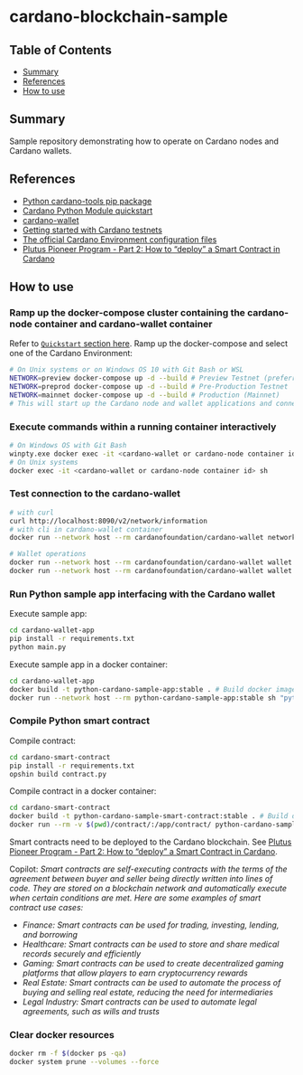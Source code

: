# cardano-blockchain-sample

## Table of Contents

+ [Summary](#summary)
+ [References](#references)
+ [How to use](#how-to-use)

## Summary

Sample repository demonstrating how to operate on Cardano nodes and Cardano wallets.

## References

- [Python cardano-tools pip package](https://pypi.org/project/cardano-tools/)
- [Cardano Python Module quickstart](https://cardano-python.readthedocs.io/en/latest/quickstart.html)
- [cardano-wallet](https://github.com/cardano-foundation/cardano-wallet/tree/master)
- [Getting started with Cardano testnets](https://docs.cardano.org/cardano-testnet/getting-started/#:~:text=To%20get%20started%20and%20join,ada%20to%20test%20your%20transactions.)
- [The official Cardano Environment configuration files](https://book.world.dev.cardano.org/environments.html#vasil-dev)
- [Plutus Pioneer Program - Part 2: How to “deploy” a Smart Contract in Cardano](https://www.essentialcardano.io/article/plutus-pioneer-program-part-2-how-to-deploy-a-smart-contract-in-cardano)

## How to use

### Ramp up the docker-compose cluster containing the cardano-node container and cardano-wallet container

Refer to [`Quickstart` section here](https://github.com/cardano-foundation/cardano-wallet/tree/master). Ramp up the docker-compose and select one of the  Cardano Environment:

```sh
# On Unix systems or on Windows OS 10 with Git Bash or WSL
NETWORK=preview docker-compose up -d --build # Preview Testnet (preferred for development)
NETWORK=preprod docker-compose up -d --build # Pre-Production Testnet
NETWORK=mainnet docker-compose up -d --build # Production (Mainnet)
# This will start up the Cardano node and wallet applications and connect to the specified network (mainnet, preview, preprod)
```

### Execute commands within a running container interactively

```sh
# On Windows OS with Git Bash
winpty.exe docker exec -it <cardano-wallet or cardano-node container id> sh
# On Unix systems
docker exec -it <cardano-wallet or cardano-node container id> sh
```

### Test connection to the cardano-wallet

```sh
# with curl
curl http://localhost:8090/v2/network/information
# with cli in cardano-wallet container
docker run --network host --rm cardanofoundation/cardano-wallet network information

# Wallet operations
docker run --network host --rm cardanofoundation/cardano-wallet wallet list
docker run --network host --rm cardanofoundation/cardano-wallet wallet delete <wallet id>
```

### Run Python sample app interfacing with the Cardano wallet

Execute sample app:

```sh
cd cardano-wallet-app
pip install -r requirements.txt
python main.py
```

Execute sample app in a docker container:

```sh
cd cardano-wallet-app
docker build -t python-cardano-sample-app:stable . # Build docker image
docker run --network host --rm python-cardano-sample-app:stable sh "python main.py" # Run a container
```

### Compile Python smart contract

Compile contract:

```sh
cd cardano-smart-contract
pip install -r requirements.txt
opshin build contract.py
```

Compile contract in a docker container:

```sh
cd cardano-smart-contract
docker build -t python-cardano-sample-smart-contract:stable . # Build docker image
docker run --rm -v $(pwd)/contract/:/app/contract/ python-cardano-sample-smart-contract:stable # Run a container
```

Smart contracts need to be deployed to the Cardano blockchain. See [Plutus Pioneer Program - Part 2: How to “deploy” a Smart Contract in Cardano](https://www.essentialcardano.io/article/plutus-pioneer-program-part-2-how-to-deploy-a-smart-contract-in-cardano).

Copilot: *Smart contracts are self-executing contracts with the terms of the agreement between buyer and seller being directly written into lines of code. They are stored on a blockchain network and automatically execute when certain conditions are met. Here are some examples of smart contract use cases:*
- *Finance: Smart contracts can be used for trading, investing, lending, and borrowing*
- *Healthcare: Smart contracts can be used to store and share medical records securely and efficiently*
- *Gaming: Smart contracts can be used to create decentralized gaming platforms that allow players to earn cryptocurrency rewards* 
- *Real Estate: Smart contracts can be used to automate the process of buying and selling real estate, reducing the need for intermediaries*
- *Legal Industry: Smart contracts can be used to automate legal agreements, such as wills and trusts*

### Clear docker resources

```sh
docker rm -f $(docker ps -qa)
docker system prune --volumes --force
```
